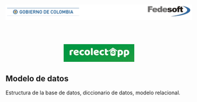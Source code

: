 [//]: # "business-support-093-recolectapp"

<p align="center">
  <img src="../../assets/banner_fedesoft.png">
</p>

<br><br>

<p align="center">
  <img src="../../assets/title_recolectapp.png">
</p>



## Modelo de datos 

Estructura de la base de datos, diccionario de datos, modelo relacional.

